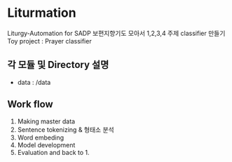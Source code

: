 # Liturmation
Liturgy-Automation for SADP 
보편지향기도 모아서 1,2,3,4 주제 classifier 만들기
Toy project : Prayer classifier


## 각 모듈 및 Directory 설명
* data : /data

## Work flow
1. Making master data
2. Sentence tokenizing & 형태소 분석
3. Word embeding
4. Model development
5. Evaluation and back to 1.
